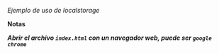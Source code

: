 *Ejemplo de uso de localstorage*

**Notas**

***Abrir el archivo `index.html` con un navegador web, puede ser `google chrome`***